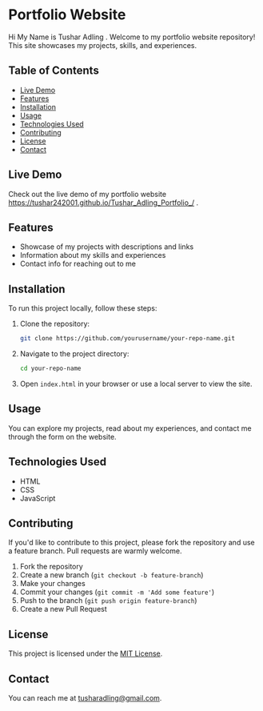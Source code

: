 # Portfolio Website
Hi My Name is Tushar Adling .
Welcome to my portfolio website repository! This site showcases my projects, skills, and experiences.

## Table of Contents
- [Live Demo](#live-demo)
- [Features](#features)
- [Installation](#installation)
- [Usage](#usage)
- [Technologies Used](#technologies-used)
- [Contributing](#contributing)
- [License](#license)
- [Contact](#contact)

## Live Demo

Check out the live demo of my portfolio website https://tushar242001.github.io/Tushar_Adling_Portfolio_/ .

## Features
- Showcase of my projects with descriptions and links
- Information about my skills and experiences
- Contact info for reaching out to me

## Installation

To run this project locally, follow these steps:

1. Clone the repository:
    ```bash
    git clone https://github.com/yourusername/your-repo-name.git
    ```

2. Navigate to the project directory:
    ```bash
    cd your-repo-name
    ```

3. Open `index.html` in your browser or use a local server to view the site.

## Usage

You can explore my projects, read about my experiences, and contact me through the form on the website.

## Technologies Used
- HTML
- CSS
- JavaScript

## Contributing

If you'd like to contribute to this project, please fork the repository and use a feature branch. Pull requests are warmly welcome.

1. Fork the repository
2. Create a new branch (`git checkout -b feature-branch`)
3. Make your changes
4. Commit your changes (`git commit -m 'Add some feature'`)
5. Push to the branch (`git push origin feature-branch`)
6. Create a new Pull Request

## License

This project is licensed under the [MIT License](LICENSE).

## Contact

You can reach me at tusharadling@gmail.com.
